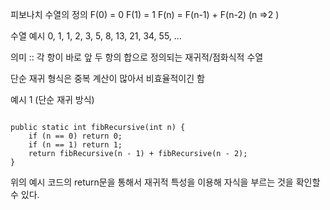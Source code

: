 피보나치 수열의 정의 
F(0) = 0 
F(1) = 1 
F(n) = F(n-1) + F(n-2) (n =>2 )

수열 예시 
0, 1, 1, 2, 3, 5, 8, 13, 21, 34, 55, ...


의미 :: 각 항이 바로 앞 두 항의 합으로 정의되는 재귀적/점화식적 수열 

단순 재귀 형식은 중복 계산이 많아서 비효율적이긴 함 

예시 1 (단순 재귀 방식)

```

public static int fibRecursive(int n) {
    if (n == 0) return 0;
    if (n == 1) return 1;
    return fibRecursive(n - 1) + fibRecursive(n - 2);
}

```

위의 예시 코드의 return문을 통해서 재귀적 특성을 이용해 자식을 부르는 것을 확인할 수 있다. 
